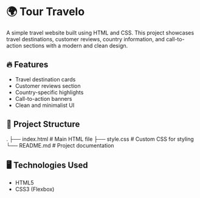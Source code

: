 # 🌍 Tour Travelo

A simple  travel website built using HTML and CSS. This project showcases travel destinations, customer reviews, country information, and call-to-action sections with a modern and clean design.

## 🔥 Features

- Travel destination cards
- Customer reviews section
- Country-specific highlights
- Call-to-action banners
- Clean and minimalist UI

## 📁 Project Structure

.
├── index.html # Main HTML file
├── style.css # Custom CSS for styling
└── README.md # Project documentation


## 🖥️ Technologies Used

- HTML5
- CSS3 (Flexbox)


